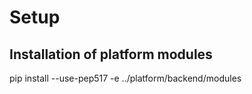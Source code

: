 # Setup

## Installation of platform modules

pip install --use-pep517 -e ../platform/backend/modules